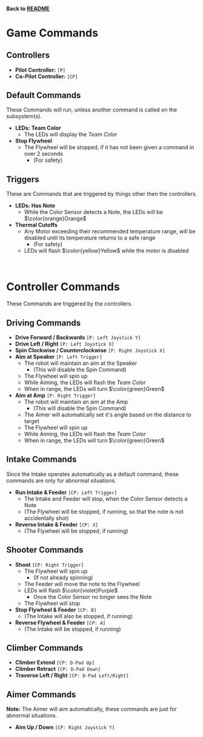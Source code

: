 #### Back to [README](/README.md)

# Game Commands

## Controllers
* **Pilot Controller:** `[P]`
* **Co-Pilot Controller:** `[CP]`

## Default Commands
These Commands will run, unless another command is called on the subsystem(s).

* **LEDs: Team Color**
    * The LEDs will display the _Team Color_
* **Stop Flywheel**
    * The Flywheel will be stopped, if it has not been given a command in over 2 seconds
        * (For safety)

## Triggers
These are Commands that are triggered by things other then the controllers.

* **LEDs: Has Note**
    * While the Color Sensor detects a Note, the LEDs will be $\color{orange}Orange$
* **Thermal Cutoffs**
    * Any Motor exceeding their recommended temperature range, will be disabled until its temperature returns to a safe range
        * (For safety)
    * LEDs will flash $\color{yellow}Yellow$ while the motor is disabled

<br/>

# Controller Commands
These Commands are triggered by the controllers.

## Driving Commands
* **Drive Forward / Backwards** `[P: Left Joystick Y]`
* **Drive Left / Right** `[P: Left Joystick X]`
* **Spin Clockwise / Counterclockwise** `[P: Right Joystick X]`
* **Aim at Speaker** `[P: Left Trigger]`
    * The robot will maintain an aim at the Speaker
        * (This will disable the Spin Command)
    * The Flywheel will spin up
    * While Aiming, the LEDs will flash the _Team Color_
    * When in range, the LEDs will turn $\color{green}Green$
* **Aim at Amp** `[P: Right Trigger]`
    * The robot will maintain an aim at the Amp
        * (This will disable the Spin Command)
    * The Aimer will automatically set it's angle based on the distance to target
    * The Flywheel will spin up
    * While Aiming, the LEDs will flash the _Team Color_
    * When in range, the LEDs will turn $\color{green}Green$

## Intake Commands
Since the Intake operates automatically as a default command, these commands are only for abnormal situations.
* **Run Intake & Feeder** `[CP: Left Trigger]`
    * The Intake and Feeder will stop, when the Color Sensor detects a Note
    * (The Flywheel will be stopped, if running, so that the note is not accidentally shot)
* **Reverse Intake & Feeder** `[CP: X]`
    * (The Flywheel will be stopped, if running)

## Shooter Commands
* **Shoot** `[CP: Right Trigger]`
    * The Flywheel will spin up
        * (If not already spinning)
    * The Feeder will move the note to the Flywheel
    * LEDs will flash $\color{violet}Purple$
        * Once the Color Sensor no longer sees the Note
    * The Flywheel will stop
* **Stop Flywheel & Feeder** `[CP: B]`
    * (The Intake will also be stopped, if running)
* **Reverse Flywheel & Feeder** `[CP: A]`
    * (The Intake will be stopped, if running)

## Climber Commands
* **Climber Extend** `[CP: D-Pad Up]`
* **Climber Retract** `[CP: D-Pad Down]`
* **Traverse Left / Right** `[CP: D-Pad Left/Right]`

## Aimer Commands
**Note:** The Aimer will aim automatically, these commands are just for abnormal situations.

* **Aim Up / Down** `[CP: Right Joystick Y]`
